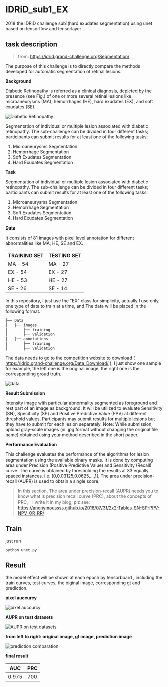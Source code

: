 # IDRiD_sub1_EX
2018 the IDRiD challenge sub1(hard exudates segmentation) using unet based on tensorflow and tensorlayer



## task description

> from: https://idrid.grand-challenge.org/Segmentation/ 

 The purpose of this challenge is to directly compare the methods developed for automatic segmentation of retinal lesions. 

 **Background** 

 Diabetic Retinopathy is referred as a clinical diagnosis, depicted by the presence (see Fig.) of one or more several retinal lesions like microaneurysms (MA), hemorrhages (HE), hard exudates (EX), and soft exudates (SE). 

![Diabetic Retinopathy](https://github.com/anonymoussss/IDRiD_sub1_EX/blob/master/assets/1.png?raw=true)



Segmentation of individual or multiple lesion associated with diabetic retinopathy. The sub-challenge can be divided in four different tasks; participants can submit results for at least one of the following tasks:

1. Microaneurysms Segmentation
2. Hemorrhage Segmentation
3. Soft Exudates Segmentation
4. Hard Exudates Segmentation

**Task**

 Segmentation of individual or multiple lesion associated with diabetic retinopathy. The sub-challenge can be divided in four different tasks; participants can submit results for at least one of the following tasks: 

1. Microaneurysms Segmentation
2. Hemorrhage Segmentation
3. Soft Exudates Segmentation
4. Hard Exudates Segmentation

**Data**

 It consists of 81 images with pixel level annotation for different abnormalities like MA, HE, SE and EX. 

| TRAINING SET | TESTING SET |
| ------------ | ----------- |
| MA - 54      | MA - 27     |
| EX - 54      | EX - 27     |
| HE - 53      | HE - 27     |
| SE - 26      | SE - 14     |

In this repository, I just use the "EX" class for simplicity, actually  I use only one type of data to train at a time, and The data will be placed in the following format.

```python
├── Data
│   ├── images
│       ├── training
│       ├── validation
│   ├── annotations
│       ├── training
│       ├── validation
```

The data needs to go to the competition website to download ( https://idrid.grand-challenge.org/Data_Download/ ),  I just show one sample for example, the left one is the original image, the right one is the corresponding groud truth.

![data](https://github.com/anonymoussss/IDRiD_sub1_EX/blob/master/assets/2.png?raw=true)

 **Result Submission** 

 Intensity image with particular abnormality segmented as foreground and rest part of an image as background. It will be utilized to evaluate Sensitivity (SN), Specificity (SP) and Positive Predictive Value (PPV) at different threshold values. Participants may submit results for multiple lesions but they have to submit for each lesion separately. Note: While submission, upload gray-scale images (in .jpg format without changing the original file name) obtained using your method described in the short paper. 

 **Performance Evaluation** 

 This challenge evaluates the performance of the algorithms for lesion segmentation using the available binary masks. It is done by computing area under Precision (Positive Predictive Value) and Sensitivity (Recall) curve. The curve is obtained by thresholding the results at 33 equally spaced instances. i.e. [0,0.03125,0.0625,…,1]. The area under precision-recall (AUPR) is used to obtain a single score. 

> In this section, The area under precision-recall (AUPR) needs you to know what is precision recall curve (PRC), about the concepts of PRC， I write it in my blog,  plz see: https://anonymoussss.github.io/2018/07/31/2x2-Tables-SN-SP-PPV-NPV-OR-RR/ 



## Train

just run

```
python unet.py
```



## Result

the model effect  will be shown at each epoch by tensorboard , including the train curves, test curves, the oiginal image, corresponding  gt and prediction.

**pixel auccurcy**

![pixel auccurcy](https://github.com/anonymoussss/IDRiD_sub1_EX/blob/master/assets/3.png?raw=true)

**AUPR on test datasets** 

![AUPR on test datasets ](https://github.com/anonymoussss/IDRiD_sub1_EX/blob/master/assets/4.png?raw=true)

**from left to right: original image, gt image, prediction image** 

![prediction comparation](https://github.com/anonymoussss/IDRiD_sub1_EX/blob/master/assets/5.png?raw=true)



**final result**

| AUC   | PRC  |
| ----- | ---- |
| 0.975 | 700  |


